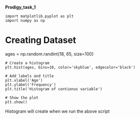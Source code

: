 **Prodigy_task_1**

```Import_library
import matplotlib.pyplot as plt
import numpy as np

```
# Creating Dataset
ages = np.random.randint(18, 65, size=100)

```
# Create a histogram
plt.hist(ages, bins=10, color='skyblue', edgecolor='black')

# Add labels and title
plt.xlabel('Age')
plt.ylabel('Frequency')
plt.title('Histogram of contionus variable')

# Show the plot
plt.show()

```
Histogram will create when we run the above script
